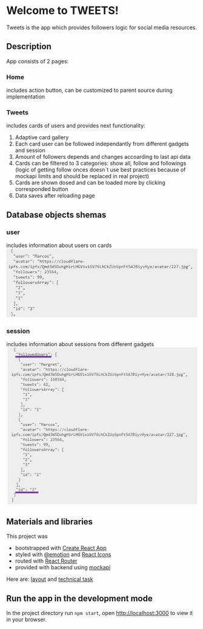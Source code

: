 # Welcome to TWEETS!

Tweets is the app which provides followers logic for social media resources. 

## Description

App consists of 2 pages:

### Home 
includes action button, can be customized to parent source during implementation

### Tweets
includes cards of users and provides next functionality:

1. Adaptive card gallery
2. Each card user can be followed independantly from different gadgets and session
3. Amount of followers depends and changes accoarding to last api data
4. Cards can be filtered to 3 categories: show all, follow and followings (logic of getting follow onces doesn`t use best practices because of mockapi limits and should be replaced in real project)
5. Cards are shown dosed and can be loaded more by clicking corresponded button
6. Data saves after reloading page

## Database objects shemas

### user
includes information about users on cards
![userSchema](./assets/user-sample.jpg)

### session
includes information about sessions from different gadgets
![userSchema](./assets/session-sample.png)

## Materials and libraries

This project was 
- bootstrapped with [Create React App](https://github.com/facebook/create-react-app)
- styled with [@emotion](https://emotion.sh/docs/introduction) and [React Icons](https://react-icons.github.io/react-icons/)
- routed with [React Router](https://reactrouter.com/en/main)
- provided with backend using [mockapi](https://mockapi.io/)

Here are:
[layout](https://www.figma.com/file/zun1oP6NmS2Lmgbcj6e1IG/Test?type=design&node-id=0-1&mode=design) and [technical task](https://drive.google.com/file/d/1XQnUiuhy6zndS8wN9ZonHZV6Iu0esiA1/view)

## Run the app in the development mode

In the project directory run `npm start`, open [http://localhost:3000](http://localhost:3000) to view it in your browser.

